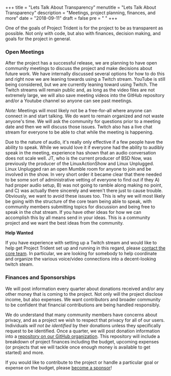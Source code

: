 +++
title = "Lets Talk About Transparency"
menutitle = "Lets Talk About Transparency"
description = "Meetings, project planning, finances, and more"
date = "2018-09-11"
draft = false
pre = "<i class='fa fa-comments'></i>	"
+++

One of the goals of Project Trident is for the project to be as transparent as possible.  Not only with code, but also with finances, decision making, and goals for the project in general.

### Open Meetings
After the project has a successful release, we are planning to have open community meetings to discuss the project and make decisions about future work. We have internally discussed several options for how to do this and right now we are leaning towards using a Twitch stream. YouTube is still being considered, but we are currently leaning toward using Twitch. The Twitch streams will remain public and, as long as the video files are not extremely large, we will also save meeting videos into the GitHub repository and/or a Youtube channel so anyone can see past meetings.

*Note:* Meetings will most likely not be a free-for-all where anyone can connect in and start talking. We do want to remain organized and not waste anyone's time. We will ask the community for questions prior to a meeting date and then we will discuss those issues. Twitch also has a live chat stream for everyone to be able to chat while the meeting is happening.

Due to the nature of audio, it's really only effective if a few people have the ability to speak.  While we would love it if everyone had the ability to audibly speak in the meeting, experience has shown that an audio conversation does not scale well.  JT, who is the current producer of BSD Now, was previously the producer of the LinuxActionShow and Linux Unplugged.  Linux Unplugged ran an open Mumble room for anyone to join and be involved in the show.  In very short order it became clear that there needed to be some sort of administrative vetting of everyone to find out if they A) had proper audio setup, B) was not going to ramble along making no point, and C) was actually there sincerely and weren't there just to cause trouble. Obviously, we want to avoid these issues too. This is why we will most likely be going with the structure of the core team being able to speak, with community members submitting topics for discussion and being free to speak in the chat stream. If you have other ideas for how we can accomplish this by all means send in your ideas. This is a community project and we want the best ideas from the community.

**Help Wanted**

If you have experience with setting up a Twitch stream and would like to help get Project Trident set up and running in this regard, please [contact the core team](mailto:core@project-trident.org). In particular, we are looking for somebody to help coordinate and organize the various voice/video connections into a decent-looking twitch steam.

### Finances and Sponsorships
We will post information every quarter about donations received and/or any other money that is coming to the project. Not only will the project disclose income, but also expenses. We want contributors and broader community to be confident that financial contributions are being handled responsibly.

We do understand that many community members have concerns about privacy, and as a project we wish to respect that privacy for all of our users. Individuals *will not be identified* by their donations unless they specifically request to be identified. Once a quarter, we will post donation information into a [repository on our GitHub organization](https://github.com/project-trident/trident-finances). This repository will include a breakdown of project finances including the budget, upcoming expenses (or projects that we will tackle once enough money is available to get started) and more.

If you would like to contribute to the project or handle a particular goal or expense on the budget, please [become a sponsor](/sponsors)!
